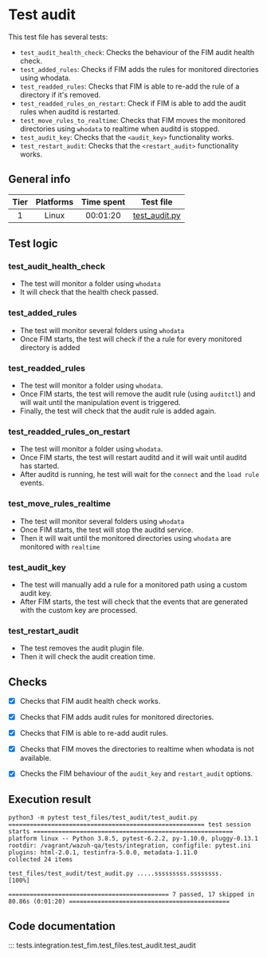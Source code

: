 # Test audit
This test file has several tests:
- `test_audit_health_check`: Checks the behaviour of the FIM audit health check.
- `test_added_rules`: Checks if FIM adds the rules for monitored directories using whodata.
- `test_readded_rules`: Checks that FIM is able to re-add the rule of a directory if it's removed.
- `test_readded_rules_on_restart`: Check if FIM is able to add the audit rules when auditd is restarted.
- `test_move_rules_to_realtime`: Checks that FIM moves the monitored directories using `whodata` to realtime when auditd is stopped.
- `test_audit_key`: Checks that the `<audit_key>` functionality works.
- `test_restart_audit`: Checks that the `<restart_audit>` functionality works.
## General info

| Tier | Platforms | Time spent| Test file |
|:--:|:--:|:--:|:--:|
| 1 | Linux | 00:01:20 | [test_audit.py](../../../../../../tests/integration/test_fim/test_files/test_audit/test_audit.py)|

## Test logic

### test_audit_health_check
- The test will monitor a folder using `whodata`
- It will check that the health check passed.

### test_added_rules
- The test will monitor several folders using `whodata`
- Once FIM starts, the test will check if the a rule for every monitored directory is added

### test_readded_rules
- The test will monitor a folder using `whodata`.
- Once FIM starts, the test will remove the audit rule (using `auditctl`) and will wait until the manipulation event is triggered.
- Finally, the test will check that the audit rule is added again.

### test_readded_rules_on_restart
- The test will monitor a folder using `whodata`.
- Once FIM starts, the test will restart auditd and it will wait until auditd has started.
- After auditd is running, he test will wait for the `connect` and the `load rule` events.

### test_move_rules_realtime
- The test will monitor several folders using `whodata`
- Once FIM starts, the test will stop the auditd service.
- Then it will wait until the monitored directories using `whodata` are monitored with `realtime`

### test_audit_key
- The test will manually add a rule for a monitored path using a custom audit key.
- After FIM starts, the test will check that the events that are generated with the custom key are processed.

### test_restart_audit
- The test removes the audit plugin file.
- Then it will check the audit creation time.
## Checks

- [x] Checks that FIM audit health check works.
- [X] Checks that FIM adds audit rules for monitored directories.
- [X] Checks that FIM is able to re-add audit rules.
- [X] Checks that FIM moves the directories to realtime when whodata is not available.
- [X] Checks the FIM behaviour of the `audit_key` and `restart_audit` options.


## Execution result

```
python3 -m pytest test_files/test_audit/test_audit.py
======================================================= test session starts ========================================================
platform linux -- Python 3.8.5, pytest-6.2.2, py-1.10.0, pluggy-0.13.1
rootdir: /vagrant/wazuh-qa/tests/integration, configfile: pytest.ini
plugins: html-2.0.1, testinfra-5.0.0, metadata-1.11.0
collected 24 items

test_files/test_audit/test_audit.py .....sssssssss.ssssssss.                                                                 [100%]

============================================= 7 passed, 17 skipped in 80.86s (0:01:20) =============================================

```

## Code documentation

::: tests.integration.test_fim.test_files.test_audit.test_audit
